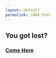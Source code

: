```yaml
---
layout: default
permalink: /404.html
---
```



## You got lost?
### [Come Here](http://www.prashantsingh.xyz)
